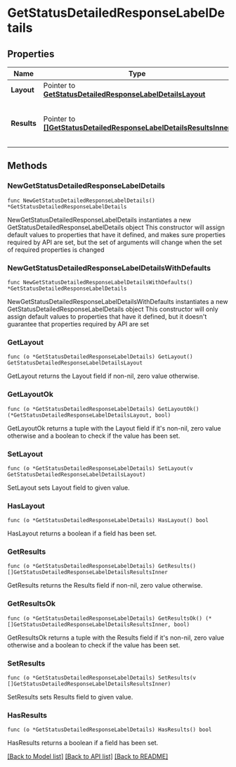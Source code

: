 # GetStatusDetailedResponseLabelDetails

## Properties

Name | Type | Description | Notes
------------ | ------------- | ------------- | -------------
**Layout** | Pointer to [**GetStatusDetailedResponseLabelDetailsLayout**](GetStatusDetailedResponseLabelDetailsLayout.md) |  | [optional] 
**Results** | Pointer to [**[]GetStatusDetailedResponseLabelDetailsResultsInner**](GetStatusDetailedResponseLabelDetailsResultsInner.md) |  This indicates the results of the label generation. | [optional] 

## Methods

### NewGetStatusDetailedResponseLabelDetails

`func NewGetStatusDetailedResponseLabelDetails() *GetStatusDetailedResponseLabelDetails`

NewGetStatusDetailedResponseLabelDetails instantiates a new GetStatusDetailedResponseLabelDetails object
This constructor will assign default values to properties that have it defined,
and makes sure properties required by API are set, but the set of arguments
will change when the set of required properties is changed

### NewGetStatusDetailedResponseLabelDetailsWithDefaults

`func NewGetStatusDetailedResponseLabelDetailsWithDefaults() *GetStatusDetailedResponseLabelDetails`

NewGetStatusDetailedResponseLabelDetailsWithDefaults instantiates a new GetStatusDetailedResponseLabelDetails object
This constructor will only assign default values to properties that have it defined,
but it doesn't guarantee that properties required by API are set

### GetLayout

`func (o *GetStatusDetailedResponseLabelDetails) GetLayout() GetStatusDetailedResponseLabelDetailsLayout`

GetLayout returns the Layout field if non-nil, zero value otherwise.

### GetLayoutOk

`func (o *GetStatusDetailedResponseLabelDetails) GetLayoutOk() (*GetStatusDetailedResponseLabelDetailsLayout, bool)`

GetLayoutOk returns a tuple with the Layout field if it's non-nil, zero value otherwise
and a boolean to check if the value has been set.

### SetLayout

`func (o *GetStatusDetailedResponseLabelDetails) SetLayout(v GetStatusDetailedResponseLabelDetailsLayout)`

SetLayout sets Layout field to given value.

### HasLayout

`func (o *GetStatusDetailedResponseLabelDetails) HasLayout() bool`

HasLayout returns a boolean if a field has been set.

### GetResults

`func (o *GetStatusDetailedResponseLabelDetails) GetResults() []GetStatusDetailedResponseLabelDetailsResultsInner`

GetResults returns the Results field if non-nil, zero value otherwise.

### GetResultsOk

`func (o *GetStatusDetailedResponseLabelDetails) GetResultsOk() (*[]GetStatusDetailedResponseLabelDetailsResultsInner, bool)`

GetResultsOk returns a tuple with the Results field if it's non-nil, zero value otherwise
and a boolean to check if the value has been set.

### SetResults

`func (o *GetStatusDetailedResponseLabelDetails) SetResults(v []GetStatusDetailedResponseLabelDetailsResultsInner)`

SetResults sets Results field to given value.

### HasResults

`func (o *GetStatusDetailedResponseLabelDetails) HasResults() bool`

HasResults returns a boolean if a field has been set.


[[Back to Model list]](../README.md#documentation-for-models) [[Back to API list]](../README.md#documentation-for-api-endpoints) [[Back to README]](../README.md)


